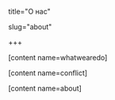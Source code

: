 

title="О нас"

slug="about"

+++

[content name=whatwearedo]

[content name=conflict]

[content name=about]
